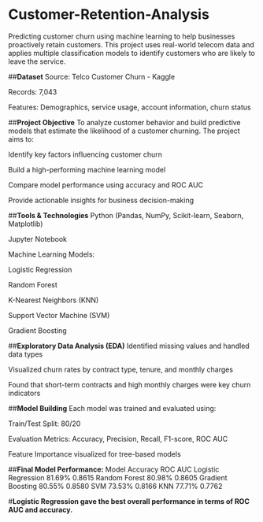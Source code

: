 # Customer-Retention-Analysis
Predicting customer churn using machine learning to help businesses proactively retain customers. This project uses real-world telecom data and applies multiple classification models to identify customers who are likely to leave the service.

##**Dataset**
Source: Telco Customer Churn - Kaggle

Records: 7,043

Features: Demographics, service usage, account information, churn status

##**Project Objective**
To analyze customer behavior and build predictive models that estimate the likelihood of a customer churning. The project aims to:

Identify key factors influencing customer churn

Build a high-performing machine learning model

Compare model performance using accuracy and ROC AUC

Provide actionable insights for business decision-making

##**Tools & Technologies**
Python (Pandas, NumPy, Scikit-learn, Seaborn, Matplotlib)

Jupyter Notebook

Machine Learning Models:

Logistic Regression

Random Forest

K-Nearest Neighbors (KNN)

Support Vector Machine (SVM)

Gradient Boosting

##**Exploratory Data Analysis (EDA)**
Identified missing values and handled data types

Visualized churn rates by contract type, tenure, and monthly charges

Found that short-term contracts and high monthly charges were key churn indicators

##**Model Building**
Each model was trained and evaluated using:

Train/Test Split: 80/20

Evaluation Metrics: Accuracy, Precision, Recall, F1-score, ROC AUC

Feature Importance visualized for tree-based models

##**Final Model Performance:**
Model	Accuracy	ROC AUC
Logistic Regression	81.69%	0.8615
Random Forest	80.98%	0.8605
Gradient Boosting	80.55%	0.8580
SVM	73.53%	0.8166
KNN	77.71%	0.7762

#**Logistic Regression gave the best overall performance in terms of ROC AUC and accuracy.**

